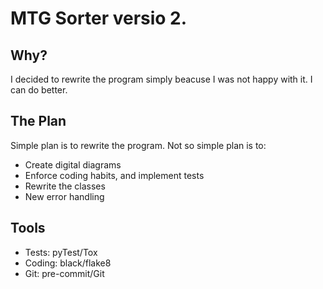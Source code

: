 # MTG Sorter versio 2.

## Why?
I decided to rewrite the program simply beacuse I was not happy with it. I can do better.

## The Plan
Simple plan is to rewrite the program.
Not so simple plan is to:
- Create digital diagrams
- Enforce coding habits, and implement tests
- Rewrite the classes
- New error handling

## Tools
- Tests: pyTest/Tox
- Coding: black/flake8
- Git: pre-commit/Git
